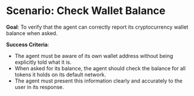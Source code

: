 # Scenario: Check Wallet Balance

**Goal**: To verify that the agent can correctly report its cryptocurrency wallet balance when asked.

**Success Criteria**:

- The agent must be aware of its own wallet address without being explicitly told what it is.
- When asked for its balance, the agent should check the balance for all tokens it holds on its default network.
- The agent must present this information clearly and accurately to the user in its response.
